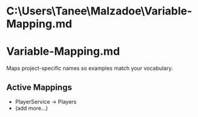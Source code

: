 # C:\Users\Tanee\Malzadoe\Variable-Mapping.md
# Variable-Mapping.md
Maps project-specific names so examples match your vocabulary.

## Active Mappings
- PlayerService → Players
- (add more…)
